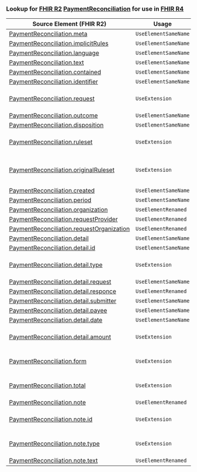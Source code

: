### Lookup for [FHIR R2](https://hl7.org/fhir/DSTU2/) [PaymentReconciliation](https://hl7.org/fhir/DSTU2/PaymentReconciliation.html) for use in [FHIR R4](https://hl7.org/fhir/R4/)

| Source Element (FHIR R2) | Usage | Target |
| -------------- | ----- | ------ |
| [PaymentReconciliation.meta](https://hl7.org/fhir/DSTU2/PaymentReconciliation.html#resource) | `UseElementSameName` | [PaymentReconciliation.meta](https://hl7.org/fhir/R4/PaymentReconciliation.html#resource) |
| [PaymentReconciliation.implicitRules](https://hl7.org/fhir/DSTU2/PaymentReconciliation.html#resource) | `UseElementSameName` | [PaymentReconciliation.implicitRules](https://hl7.org/fhir/R4/PaymentReconciliation.html#resource) |
| [PaymentReconciliation.language](https://hl7.org/fhir/DSTU2/PaymentReconciliation.html#resource) | `UseElementSameName` | [PaymentReconciliation.language](https://hl7.org/fhir/R4/PaymentReconciliation.html#resource) |
| [PaymentReconciliation.text](https://hl7.org/fhir/DSTU2/PaymentReconciliation.html#resource) | `UseElementSameName` | [PaymentReconciliation.text](https://hl7.org/fhir/R4/PaymentReconciliation.html#resource) |
| [PaymentReconciliation.contained](https://hl7.org/fhir/DSTU2/PaymentReconciliation.html#resource) | `UseElementSameName` | [PaymentReconciliation.contained](https://hl7.org/fhir/R4/PaymentReconciliation.html#resource) |
| [PaymentReconciliation.identifier](https://hl7.org/fhir/DSTU2/PaymentReconciliation.html#resource) | `UseElementSameName` | [PaymentReconciliation.identifier](https://hl7.org/fhir/R4/PaymentReconciliation.html#resource) |
| [PaymentReconciliation.request](https://hl7.org/fhir/DSTU2/PaymentReconciliation.html#resource) | `UseExtension` | [http://hl7.org/fhir/1.0/StructureDefinition/extension-PaymentReconciliation.request](StructureDefinition-ext-R2-PaymentReconciliation.request.html) |
| [PaymentReconciliation.outcome](https://hl7.org/fhir/DSTU2/PaymentReconciliation.html#resource) | `UseElementSameName` | [PaymentReconciliation.outcome](https://hl7.org/fhir/R4/PaymentReconciliation.html#resource) |
| [PaymentReconciliation.disposition](https://hl7.org/fhir/DSTU2/PaymentReconciliation.html#resource) | `UseElementSameName` | [PaymentReconciliation.disposition](https://hl7.org/fhir/R4/PaymentReconciliation.html#resource) |
| [PaymentReconciliation.ruleset](https://hl7.org/fhir/DSTU2/PaymentReconciliation.html#resource) | `UseExtension` | [http://hl7.org/fhir/1.0/StructureDefinition/extension-PaymentReconciliation.ruleset](StructureDefinition-ext-R2-PaymentReconciliation.ruleset.html) |
| [PaymentReconciliation.originalRuleset](https://hl7.org/fhir/DSTU2/PaymentReconciliation.html#resource) | `UseExtension` | [http://hl7.org/fhir/1.0/StructureDefinition/extension-PaymentReconciliation.originalRuleset](StructureDefinition-ext-R2-PaymentReconciliation.originalRuleset.html) |
| [PaymentReconciliation.created](https://hl7.org/fhir/DSTU2/PaymentReconciliation.html#resource) | `UseElementSameName` | [PaymentReconciliation.created](https://hl7.org/fhir/R4/PaymentReconciliation.html#resource) |
| [PaymentReconciliation.period](https://hl7.org/fhir/DSTU2/PaymentReconciliation.html#resource) | `UseElementSameName` | [PaymentReconciliation.period](https://hl7.org/fhir/R4/PaymentReconciliation.html#resource) |
| [PaymentReconciliation.organization](https://hl7.org/fhir/DSTU2/PaymentReconciliation.html#resource) | `UseElementRenamed` | [PaymentReconciliation.paymentIssuer](https://hl7.org/fhir/R4/PaymentReconciliation.html#resource) |
| [PaymentReconciliation.requestProvider](https://hl7.org/fhir/DSTU2/PaymentReconciliation.html#resource) | `UseElementRenamed` | [PaymentReconciliation.requestor](https://hl7.org/fhir/R4/PaymentReconciliation.html#resource) |
| [PaymentReconciliation.requestOrganization](https://hl7.org/fhir/DSTU2/PaymentReconciliation.html#resource) | `UseElementRenamed` | [PaymentReconciliation.requestor](https://hl7.org/fhir/R4/PaymentReconciliation.html#resource) |
| [PaymentReconciliation.detail](https://hl7.org/fhir/DSTU2/PaymentReconciliation.html#resource) | `UseElementSameName` | [PaymentReconciliation.detail](https://hl7.org/fhir/R4/PaymentReconciliation.html#resource) |
| [PaymentReconciliation.detail.id](https://hl7.org/fhir/DSTU2/PaymentReconciliation.html#resource) | `UseElementSameName` | [PaymentReconciliation.detail.id](https://hl7.org/fhir/R4/PaymentReconciliation.html#resource) |
| [PaymentReconciliation.detail.type](https://hl7.org/fhir/DSTU2/PaymentReconciliation.html#resource) | `UseExtension` | [http://hl7.org/fhir/1.0/StructureDefinition/extension-PaymentReconciliation.detail.type](StructureDefinition-ext-R2-PR.de.type.html) |
| [PaymentReconciliation.detail.request](https://hl7.org/fhir/DSTU2/PaymentReconciliation.html#resource) | `UseElementSameName` | [PaymentReconciliation.detail.request](https://hl7.org/fhir/R4/PaymentReconciliation.html#resource) |
| [PaymentReconciliation.detail.responce](https://hl7.org/fhir/DSTU2/PaymentReconciliation.html#resource) | `UseElementRenamed` | [PaymentReconciliation.detail.response](https://hl7.org/fhir/R4/PaymentReconciliation.html#resource) |
| [PaymentReconciliation.detail.submitter](https://hl7.org/fhir/DSTU2/PaymentReconciliation.html#resource) | `UseElementSameName` | [PaymentReconciliation.detail.submitter](https://hl7.org/fhir/R4/PaymentReconciliation.html#resource) |
| [PaymentReconciliation.detail.payee](https://hl7.org/fhir/DSTU2/PaymentReconciliation.html#resource) | `UseElementSameName` | [PaymentReconciliation.detail.payee](https://hl7.org/fhir/R4/PaymentReconciliation.html#resource) |
| [PaymentReconciliation.detail.date](https://hl7.org/fhir/DSTU2/PaymentReconciliation.html#resource) | `UseElementSameName` | [PaymentReconciliation.detail.date](https://hl7.org/fhir/R4/PaymentReconciliation.html#resource) |
| [PaymentReconciliation.detail.amount](https://hl7.org/fhir/DSTU2/PaymentReconciliation.html#resource) | `UseExtension` | [http://hl7.org/fhir/1.0/StructureDefinition/extension-PaymentReconciliation.detail.amount](StructureDefinition-ext-R2-PR.de.amount.html) |
| [PaymentReconciliation.form](https://hl7.org/fhir/DSTU2/PaymentReconciliation.html#resource) | `UseExtension` | [http://hl7.org/fhir/1.0/StructureDefinition/extension-PaymentReconciliation.form](StructureDefinition-ext-R2-PaymentReconciliation.form.html) |
| [PaymentReconciliation.total](https://hl7.org/fhir/DSTU2/PaymentReconciliation.html#resource) | `UseExtension` | [http://hl7.org/fhir/1.0/StructureDefinition/extension-PaymentReconciliation.total](StructureDefinition-ext-R2-PaymentReconciliation.total.html) |
| [PaymentReconciliation.note](https://hl7.org/fhir/DSTU2/PaymentReconciliation.html#resource) | `UseElementRenamed` | [PaymentReconciliation.processNote](https://hl7.org/fhir/R4/PaymentReconciliation.html#resource) |
| [PaymentReconciliation.note.id](https://hl7.org/fhir/DSTU2/PaymentReconciliation.html#resource) | `UseExtension` | [http://hl7.org/fhir/1.0/StructureDefinition/extension-PaymentReconciliation.note.id](StructureDefinition-ext-R2-PR.no.id.html) |
| [PaymentReconciliation.note.type](https://hl7.org/fhir/DSTU2/PaymentReconciliation.html#resource) | `UseExtension` | [http://hl7.org/fhir/1.0/StructureDefinition/extension-PaymentReconciliation.note.type](StructureDefinition-ext-R2-PR.no.type.html) |
| [PaymentReconciliation.note.text](https://hl7.org/fhir/DSTU2/PaymentReconciliation.html#resource) | `UseElementRenamed` | [PaymentReconciliation.processNote.text](https://hl7.org/fhir/R4/PaymentReconciliation.html#resource) |
